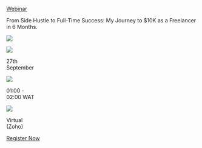 [Webinar](#)

From Side Hustle to Full-Time Success: My Journey to $10K as a Freelancer in 6 Months.

![](https://cdn.prod.website-files.com/652eb795295cf0f25eb7ab84/6704f22d532e685226618e18_lady-landing.jpeg)

![](https://cdn.prod.website-files.com/652eb795295cf0f25eb7ab84/670530b35f2bb6be2e570f42_calendar.jpeg)

27th  
September   

![](https://cdn.prod.website-files.com/652eb795295cf0f25eb7ab84/67055a7ccf3dd2537fb1b267_clock.png)

01:00 -  
02:00 WAT    

![](https://cdn.prod.website-files.com/652eb795295cf0f25eb7ab84/67055ce727cb8e03b2eec2c0_location.png)

Virtual  
(Zoho)

[Register Now](#register)